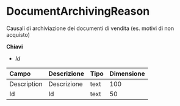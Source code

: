 # DocumentArchivingReason

Causali di archiviazione dei documenti di vendita \(es. motivi di non acquisto\)

  
 **Chiavi**

* _Id_

| Campo | Descrizione | Tipo | Dimensione |
| :--- | :--- | :--- | :--- |
| Description | Descrizione | text | 100 |
| Id | Id | text | 50 |

